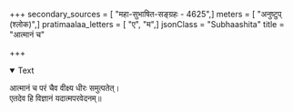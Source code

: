 +++
secondary_sources = [ "महा-सुभाषित-सङ्ग्रहः - 4625",]
meters = [ "अनुष्टुप् (श्लोक)",]
pratimaalaa_letters = [ "ए", "म",]
jsonClass = "Subhaashita"
title = "आत्मानं च"

+++

<details open><summary>Text</summary>

आत्मानं च परं चैव वीक्ष्य धीरः समुत्पतेत्।  
एतदेव हि विज्ञानं यदात्मपरवेदनम्॥
</details>
